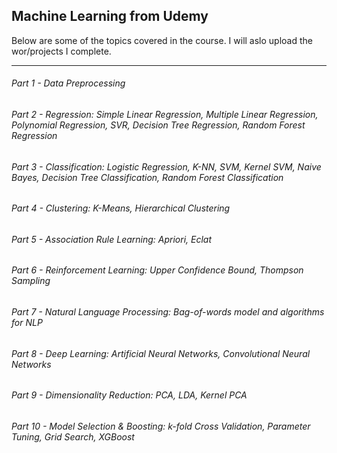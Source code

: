 ## Machine Learning from Udemy

Below are some of the topics covered in the course. I will aslo upload the wor/projects I complete. 

---------------------------------------------------------------------------------------------------

###### Part 1 - Data Preprocessing
###### Part 2 - Regression: Simple Linear Regression, Multiple Linear Regression, Polynomial Regression, SVR, Decision Tree Regression, Random Forest Regression
###### Part 3 - Classification: Logistic Regression, K-NN, SVM, Kernel SVM, Naive Bayes, Decision Tree Classification, Random Forest Classification
###### Part 4 - Clustering: K-Means, Hierarchical Clustering
###### Part 5 - Association Rule Learning: Apriori, Eclat
###### Part 6 - Reinforcement Learning: Upper Confidence Bound, Thompson Sampling
###### Part 7 - Natural Language Processing: Bag-of-words model and algorithms for NLP
###### Part 8 - Deep Learning: Artificial Neural Networks, Convolutional Neural Networks
###### Part 9 - Dimensionality Reduction: PCA, LDA, Kernel PCA
###### Part 10 - Model Selection & Boosting: k-fold Cross Validation, Parameter Tuning, Grid Search, XGBoost
